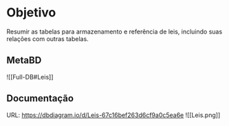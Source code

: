 
# Objetivo
Resumir as tabelas para armazenamento e referência de leis, incluindo suas relações com outras tabelas.

## MetaBD
![[Full-DB#Leis]]

## Documentação
URL: https://dbdiagram.io/d/Leis-67c16bef263d6cf9a0c5ea6e
![[Leis.png]]
